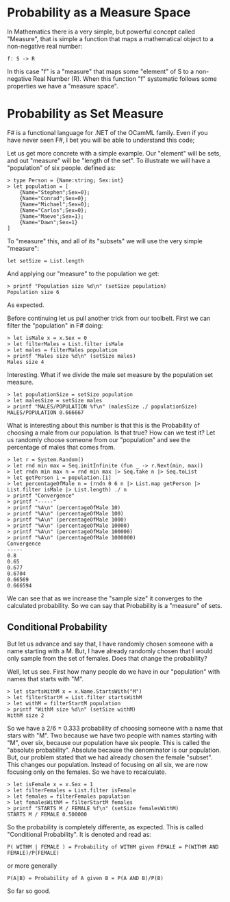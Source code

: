 # Probability as a Measure Space

In Mathematics there is a very simple, but powerful concept called "Measure", that is simple a function that maps a mathematical object to a non-negative real number:

    f: S -> R

In this case "f" is a "measure" that maps some "element" of S to a non-negative Real Number (R). When this function "f" systematic follows some properties we have a "measure space".

# Probability as Set Measure

F# is a functional language for .NET of the OCamML family. Even if you have never seen F#, I bet you will be able to understand this code;

Let us get more concrete with a simple example. Our "element" will be sets, and out "measure" will be "length of the set". To illustrate we will have a "population" of six people. defined as:

    > type Person = {Name:string; Sex:int}
    > let population = [ 
        {Name="Stephen";Sex=0};
        {Name="Conrad";Sex=0};
        {Name="Michael";Sex=0};
        {Name="Carlos";Sex=0};
        {Name="Maeve";Sex=1};
        {Name="Dawn";Sex=1}
    ]

To "measure" this, and all of its "subsets" we will use the very simple "measure":

    let setSize = List.length

And applying our "measure" to the population we get:

    > printf "Population size %d\n" (setSize population)
    Population size 6

As expected.

Before continuing let us pull another trick from our toolbelt. First we can filter the "population" in F# doing:

    > let isMale x = x.Sex = 0
    > let filterMales = List.filter isMale
    > let males = filterMales population
    > printf "Males size %d\n" (setSize males)
    Males size 4

Interesting. What if we divide the male set measure by the population set measure.

    > let populationSize = setSize population
    > let malesSize = setSize males
    > printf "MALES/POPULATION %f\n" (malesSize ./ populationSize)
    MALES/POPULATION 0.666667

What is interesting about this number is that this is the Probability of choosing a male from our population. Is that true? How can we test it? Let us randomly choose someone from our "population" and see the percentage of males that comes from.

    > let r = System.Random()
    > let rnd min max = Seq.initInfinite (fun _ -> r.Next(min, max))
    > let rndn min max n = rnd min max |> Seq.take n |> Seq.toList
    > let getPerson i = population.[i]
    > let percentageOfMale n = (rndn 0 6 n |> List.map getPerson |> List.filter isMale |> List.length) ./ n
    > printf "Convergence"
    > printf "-----"
    > printf "%A\n" (percentageOfMale 10)
    > printf "%A\n" (percentageOfMale 100)
    > printf "%A\n" (percentageOfMale 1000)
    > printf "%A\n" (percentageOfMale 10000)
    > printf "%A\n" (percentageOfMale 100000)
    > printf "%A\n" (percentageOfMale 1000000)
    Convergence
    -----
    0.8
    0.65
    0.677
    0.6704
    0.66569
    0.666594

We can see that as we increase the "sample size" it converges to the calculated probability. So we can say that Probability is a "measure" of sets.

## Conditional Probability

But let us advance and say that, I have randomly chosen someone with a name starting with a M. But, I have already randomly chosen that I would only sample from the set of females. Does that change the probability?

Well, let us see. First how many people do we have in our "population" with names that starts with "M".

    > let startsWithM x = x.Name.StartsWith("M")
    > let filterStartM = List.filter startsWithM
    > let withM = filterStartM population
    > printf "WithM size %d\n" (setSize withM)
    WithM size 2

So we have a 2/6 = 0.333 probability of choosing someone with a name that stars with "M". Two because we have two people with names starting with "M", over six, because our population have six people. This is called the "absolute probability". Absolute because the denominator is our population. But, our problem stated that we had already chosen the female "subset". This changes our population. Instead of focusing on all six, we are now focusing only on the females. So we have to recalculate.

    > let isFemale x = x.Sex = 1
    > let filterFemales = List.filter isFemale
    > let females = filterFemales population
    > let femalesWithM = filterStartM females
    > printf "STARTS M / FEMALE %f\n" (setSize femalesWithM)
    STARTS M / FEMALE 0.500000

So the probability is completely differente, as expected. This is called "Conditional Probability". It is denoted and read as:

    P( WITHM | FEMALE ) = Probability of WITHM given FEMALE = P(WITHM AND FEMALE)/P(FEMALE)

or more generally

    P(A|B) = Probability of A given B = P(A AND B)/P(B)

So far so good.






